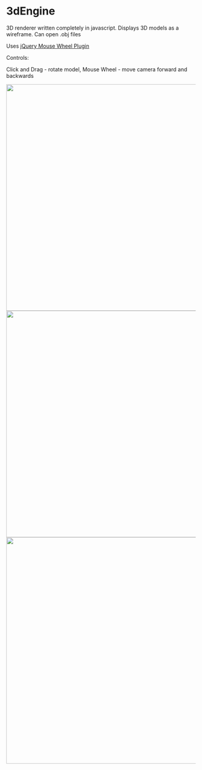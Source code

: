 # 3dEngine
3D renderer written completely in javascript. Displays 3D models as a wireframe.
Can open .obj files

Uses [jQuery Mouse Wheel Plugin](https://github.com/jquery/jquery-mousewheel)

Controls:

Click and Drag - rotate model,
Mouse Wheel - move camera forward and backwards

<img src="https://media.giphy.com/media/3gP97wmjMrR29181rG/giphy.gif" width="600"/>
<img src="https://media.giphy.com/media/EMPmOPZ5bkUesvVrQv/giphy.gif" width="600"/>
<img src="https://i.imgur.com/Ouv1uLq.png" width="600"/>
